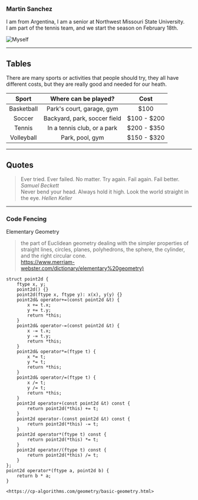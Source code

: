 ### Martin Sanchez

I am from Argentina, I am a senior at Northwest Missouri State University.<br>
I am part of the tennis team, and we start the season on February 18th.<br>

![Myself](https://user-images.githubusercontent.com/78869553/152177119-a8ceb3cd-1e87-4920-a6ad-497d73dc98ba.jpg)


-----

## Tables

There are many sports or activities that people should try, they all have different costs, but they are really good and needed for our heath.

|Sport   |     Where can be played?     |  Cost |
|:----------:|:-------------:|:------:|
| Basketball |  Park's court, garage, gym | $100 |
| Soccer |  Backyard, park, soccer field   |   $100 - $200 |
| Tennis | In a tennis club, or a park |    $200 - $350 |
| Volleyball | Park, pool, gym |    $150 - $320 |

-----

## Quotes

> Ever tried. Ever failed. No matter. Try again. Fail again. Fail better.
> _Samuel Beckett_ <br>
>Never bend your head. Always hold it high. Look the world straight in the eye.
> _Hellen Keller_

-----

### Code Fencing

Elementary Geometry
>the part of Euclidean geometry dealing with the simpler properties of straight lines, circles, planes, polyhedrons, the sphere, the cylinder, and the right circular cone.<br>
> <https://www.merriam-webster.com/dictionary/elementary%20geometry)>

~~~ 
struct point2d {
    ftype x, y;
    point2d() {}
    point2d(ftype x, ftype y): x(x), y(y) {}
    point2d& operator+=(const point2d &t) {
        x += t.x;
        y += t.y;
        return *this;
    }
    point2d& operator-=(const point2d &t) {
        x -= t.x;
        y -= t.y;
        return *this;
    }
    point2d& operator*=(ftype t) {
        x *= t;
        y *= t;
        return *this;
    }
    point2d& operator/=(ftype t) {
        x /= t;
        y /= t;
        return *this;
    }
    point2d operator+(const point2d &t) const {
        return point2d(*this) += t;
    }
    point2d operator-(const point2d &t) const {
        return point2d(*this) -= t;
    }
    point2d operator*(ftype t) const {
        return point2d(*this) *= t;
    }
    point2d operator/(ftype t) const {
        return point2d(*this) /= t;
    }
};
point2d operator*(ftype a, point2d b) {
    return b * a;
}

<https://cp-algorithms.com/geometry/basic-geometry.html>
~~~


